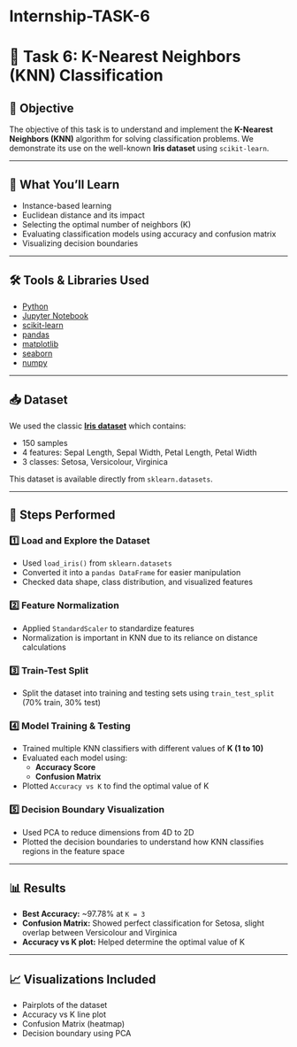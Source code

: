 # Internship-TASK-6
# 🌟 Task 6: K-Nearest Neighbors (KNN) Classification

## 📌 Objective
The objective of this task is to understand and implement the **K-Nearest Neighbors (KNN)** algorithm for solving classification problems. We demonstrate its use on the well-known **Iris dataset** using `scikit-learn`.

---

## 🧠 What You’ll Learn
- Instance-based learning
- Euclidean distance and its impact
- Selecting the optimal number of neighbors (K)
- Evaluating classification models using accuracy and confusion matrix
- Visualizing decision boundaries

---

## 🛠 Tools & Libraries Used
- [Python](w)
- [Jupyter Notebook](w)
- [scikit-learn](w)
- [pandas](w)
- [matplotlib](w)
- [seaborn](w)
- [numpy](w)

---

## 📥 Dataset
We used the classic **[Iris dataset](https://www.kaggle.com/datasets/uciml/iris)** which contains:
- 150 samples
- 4 features: Sepal Length, Sepal Width, Petal Length, Petal Width
- 3 classes: Setosa, Versicolour, Virginica

This dataset is available directly from `sklearn.datasets`.

---

## 🚀 Steps Performed

### 1️⃣ Load and Explore the Dataset
- Used `load_iris()` from `sklearn.datasets`
- Converted it into a `pandas DataFrame` for easier manipulation
- Checked data shape, class distribution, and visualized features

### 2️⃣ Feature Normalization
- Applied `StandardScaler` to standardize features
- Normalization is important in KNN due to its reliance on distance calculations

### 3️⃣ Train-Test Split
- Split the dataset into training and testing sets using `train_test_split` (70% train, 30% test)

### 4️⃣ Model Training & Testing
- Trained multiple KNN classifiers with different values of **K (1 to 10)**
- Evaluated each model using:
  - **Accuracy Score**
  - **Confusion Matrix**
- Plotted `Accuracy vs K` to find the optimal value of K

### 5️⃣ Decision Boundary Visualization
- Used PCA to reduce dimensions from 4D to 2D
- Plotted the decision boundaries to understand how KNN classifies regions in the feature space

---

## 📊 Results

- **Best Accuracy:** ~97.78% at `K = 3`
- **Confusion Matrix:** Showed perfect classification for Setosa, slight overlap between Versicolour and Virginica
- **Accuracy vs K plot:** Helped determine the optimal value of K

---

## 📈 Visualizations Included
- Pairplots of the dataset
- Accuracy vs K line plot
- Confusion Matrix (heatmap)
- Decision boundary using PCA

